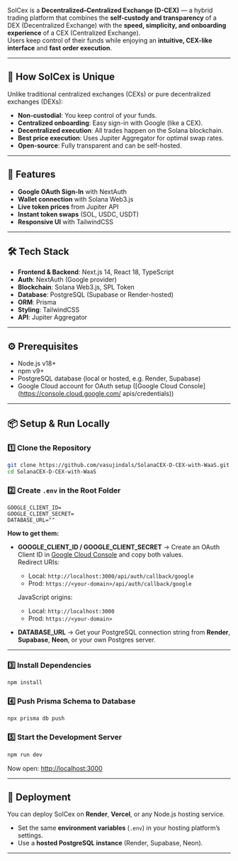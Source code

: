 SolCex is a **Decentralized–Centralized Exchange (D-CEX)** — a hybrid trading platform that combines the **self-custody and transparency** of a DEX (Decentralized Exchange) with the **speed, simplicity, and onboarding experience** of a CEX (Centralized Exchange).  
Users keep control of their funds while enjoying an **intuitive, CEX-like interface** and **fast order execution**.

---

## 🔹 How SolCex is Unique
Unlike traditional centralized exchanges (CEXs) or pure decentralized exchanges (DEXs):

- **Non-custodial**: You keep control of your funds.
- **Centralized onboarding**: Easy sign-in with Google (like a CEX).
- **Decentralized execution**: All trades happen on the Solana blockchain.
- **Best price execution**: Uses Jupiter Aggregator for optimal swap rates.
- **Open-source**: Fully transparent and can be self-hosted.

---

## 🚀 Features
- **Google OAuth Sign-In** with NextAuth
- **Wallet connection** with Solana Web3.js
- **Live token prices** from Jupiter API
- **Instant token swaps** (SOL, USDC, USDT)
- **Responsive UI** with TailwindCSS

---

## 🛠 Tech Stack
- **Frontend & Backend**: Next.js 14, React 18, TypeScript
- **Auth**: NextAuth (Google provider)
- **Blockchain**: Solana Web3.js, SPL Token
- **Database**: PostgreSQL (Supabase or Render-hosted)
- **ORM**: Prisma
- **Styling**: TailwindCSS
- **API**: Jupiter Aggregator

---

## ⚙️ Prerequisites
- Node.js v18+
- npm v9+
- PostgreSQL database (local or hosted, e.g. Render, Supabase)
- Google Cloud account for OAuth setup ([Google Cloud Console](https://console.cloud.google.com/  apis/credentials))

---

## 📦 Setup & Run Locally

### 1️⃣ Clone the Repository
```bash
git clone https://github.com/vasujindals/SolanaCEX-D-CEX-with-WaaS.git
cd SolanaCEX-D-CEX-with-WaaS
```

### 2️⃣ Create `.env` in the Root Folder
```env
GOOGLE_CLIENT_ID=
GOOGLE_CLIENT_SECRET=
DATABASE_URL=""
```

**How to get them:**
- **GOOGLE_CLIENT_ID / GOOGLE_CLIENT_SECRET** → Create an OAuth Client ID in [Google Cloud Console](https://console.cloud.google.com/apis/credentials) and copy both values.  
  Redirect URIs:
  - Local: `http://localhost:3000/api/auth/callback/google`
  - Prod: `https://<your-domain>/api/auth/callback/google`

  JavaScript origins:
  - Local: `http://localhost:3000`
  - Prod: `https://<your-domain>`

- **DATABASE_URL** → Get your PostgreSQL connection string from **Render**, **Supabase**, **Neon**, or your own Postgres server.

---

### 3️⃣ Install Dependencies
```bash
npm install
```

### 4️⃣ Push Prisma Schema to Database
```bash
npx prisma db push
```

### 5️⃣ Start the Development Server
```bash
npm run dev
```
Now open: [http://localhost:3000](http://localhost:3000)

---

## 🚀 Deployment
You can deploy SolCex on **Render**, **Vercel**, or any Node.js hosting service.

- Set the same **environment variables** (`.env`) in your hosting platform’s settings.
- Use a **hosted PostgreSQL instance** (Render, Supabase, Neon).

---
